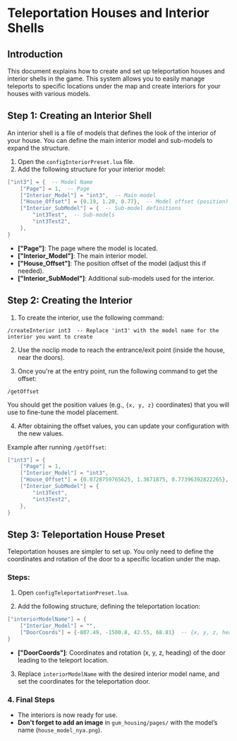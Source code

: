 # Teleportation Houses and Interior Shells

## Introduction

This document explains how to create and set up teleportation houses and interior shells in the game. This system allows you to easily manage teleports to specific locations under the map and create interiors for your houses with various models.

## Step 1: Creating an Interior Shell

An interior shell is a file of models that defines the look of the interior of your house. You can define the main interior model and sub-models to expand the structure.

1. Open the `configInteriorPreset.lua` file.
2. Add the following structure for your interior model:

```lua
["int3"] = {  -- Model Name
    ["Page"] = 1,  -- Page
    ["Interior_Model"] = "int3",  -- Main model
    ["House_Offset"] = {0.19, 1.20, 0.77},  -- Model offset (position)
    ["Interior_SubModel"] = {  -- Sub-model definitions
        "int3Test",  -- Sub-models
        "int3Test2",
    },
}
```

- **["Page"]**: The page where the model is located.
- **["Interior_Model"]**: The main interior model.
- **["House_Offset"]**: The position offset of the model (adjust this if needed).
- **["Interior_SubModel"]**: Additional sub-models used for the interior.

## Step 2: Creating the Interior

1. To create the interior, use the following command:

```
/createInterior int3  -- Replace 'int3' with the model name for the interior you want to create
```

2. Use the noclip mode to reach the entrance/exit point (inside the house, near the doors).

3. Once you're at the entry point, run the following command to get the offset:

```
/getOffset
```

You should get the position values (e.g., `{x, y, z}` coordinates) that you will use to fine-tune the model placement.

4. After obtaining the offset values, you can update your configuration with the new values.

Example after running `/getOffset`:

```lua
["int3"] = {
    ["Page"] = 1,
    ["Interior_Model"] = "int3",
    ["House_Offset"] = {0.0728759765625, 1.3671875, 0.77396392822265},
    ["Interior_SubModel"] = {
        "int3Test",
        "int3Test2",
    },
}
```

## Step 3: Teleportation House Preset

Teleportation houses are simpler to set up. You only need to define the coordinates and rotation of the door to a specific location under the map.

### Steps:

1. Open `configTeleportationPreset.lua`.

2. Add the following structure, defining the teleportation location:

```lua
["interiorModelName"] = {
    ["Interior_Model"] = "",
    ["DoorCoords"] = {-807.49, -1500.8, 42.55, 68.81}  -- {x, y, z, heading}
}
```

- **["DoorCoords"]**: Coordinates and rotation (x, y, z, heading) of the door leading to the teleport location.

3. Replace `interiorModelName` with the desired interior model name, and set the coordinates for the teleportation door.

### 4. Final Steps
- The interiors is now ready for use.
- **Don't forget to add an image** in `gum_housing/pages/` with the model’s name (`house_model_nya.png`).
